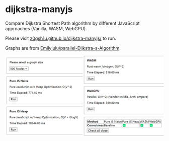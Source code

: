 # dijkstra-manyjs

Compare Dijkstra Shortest Path algorithm by different JavaScript approaches (Vanilla, WASM, WebGPU).

Please visit [z0gsh1u.github.io/dijkstra-manyjs/](z0gsh1u.github.io/dijkstra-manyjs/) to run.

Graphs are from [Emilylulu/parallel-Dijkstra-s-Algorithm](https://github.com/Emilylulu/parallel-Dijkstra-s-Algorithm/tree/master/data).

![demo](demo.jpg)